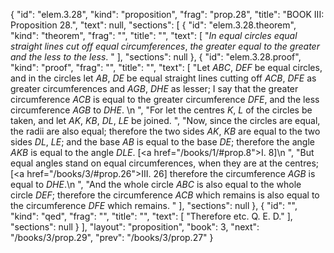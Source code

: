 {
  "id": "elem.3.28",
  "kind": "proposition",
  "frag": "prop.28",
  "title": "BOOK III: Proposition 28.",
  "text": null,
  "sections": [
    {
      "id": "elem.3.28.theorem",
      "kind": "theorem",
      "frag": "",
      "title": "",
      "text": [
        "<var>In equal circles equal straight lines cut off equal circumferences</var>, <var>the greater equal to the greater and the less to the less</var>. "
      ],
      "sections": null
    },
    {
      "id": "elem.3.28.proof",
      "kind": "proof",
      "frag": "",
      "title": "",
      "text": [
        "Let <var>ABC</var>, <var>DEF</var> be equal circles, and in the circles let <var>AB</var>, <var>DE</var> be equal straight lines cutting off <var>ACB</var>, <var>DFE</var> as greater circumferences and <var>AGB</var>, <var>DHE</var> as lesser; I say that the greater circumference <var>ACB</var> is equal to the greater circumference <var>DFE</var>, and the less circumference <var>AGB</var> to <var>DHE</var>. \n      ",
        "For let the centres <var>K</var>, <var>L</var> of the circles be taken, and let <var>AK</var>, <var>KB</var>, <var>DL</var>, <var>LE</var> be joined. ",
        "Now, since the circles are equal, the radii are also equal; therefore the two sides <var>AK</var>, <var>KB</var> are equal to the two sides <var>DL</var>, <var>LE</var>; and the base <var>AB</var> is equal to the base <var>DE</var>; therefore the angle <var>AKB</var> is equal to the angle <var>DLE</var>. [<a href=\"/books/1/#prop.8\">I. 8</a>]\n      ",
        "But equal angles stand on equal circumferences, when they are at the centres; [<a href=\"/books/3/#prop.26\">III. 26</a>] therefore the circumference <var>AGB</var> is equal to <var>DHE</var>.\n       ",
        "And the whole circle <var>ABC</var> is also equal to the whole circle <var>DEF</var>; therefore the circumference <var>ACB</var> which remains is also equal to the circumference <var>DFE</var> which remains. "
      ],
      "sections": null
    },
    {
      "id": "",
      "kind": "qed",
      "frag": "",
      "title": "",
      "text": [
        "Therefore etc. Q. E. D."
      ],
      "sections": null
    }
  ],
  "layout": "proposition",
  "book": 3,
  "next": "/books/3/prop.29",
  "prev": "/books/3/prop.27"
}
